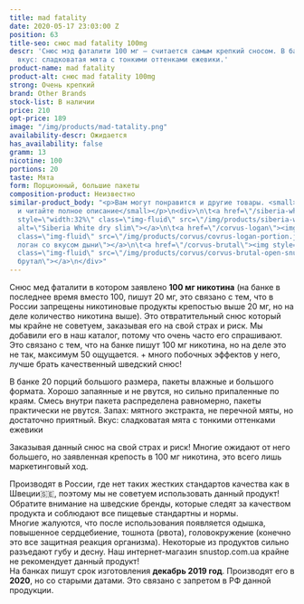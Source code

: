 ```yaml
---
title: mad fatality
date: 2020-05-17 23:03:00 Z
position: 63
title-seo: снюс mad fatality 100mg
descr: 'Снюс мэд фаталити 100 мг — считается самым крепкий сносом. В банке 20 порций,
  вкус: сладковатая мята с тонкими оттенками ежевики.'
product-name: mad fatality
product-alt: снюс mad fatality 100mg
strong: Очень крепкий
brand: Other Brands
stock-list: В наличии
price: 210
opt-price: 189
image: "/img/products/mad-tatality.png"
availability-descr: Ожидается
has_availability: false
gramm: 13
nicotine: 100
portions: 20
taste: Мята
form: Порционный, большие пакеты
composition-product: Неизвестно
similar-product_body: "<p>Вам могут понравится и другие товары. <small>Жмите на картинки
  и читайте полное описание</small></p>\n<div>\n\t<a href=\"/siberia-white-dry-slim\"><img
  style=\"width:32%\" class=\"img-fluid\" src=\"/img/products/siberia-white-dry-slim/siberia-open-and-cryo.jpg\"
  alt=\"Siberia White dry slim\"></a>\n\t<a href=\"/corvus-logan\"><img style=\"width:32%\"
  class=\"img-fluid\" src=\"/img/products/corvus/covrus-logan-portion.jpg\" alt=\"Корвус
  логан со вкусом дыни\"></a>\n\t<a href=\"/corvus-brutal\"><img style=\"width:32%\"
  class=\"img-fluid\" src=\"/img/products/corvus/corvus-brutal-open-snus.jpg\" alt=\"Корвус
  брутал\"></a>\n</div>"
---
```


Снюс мед фаталити в котором заявлено **100 мг никотина** (на банке в последнее время вместо 100, пишут 20 мг, это связано с тем, что в России запрещены никотиновые продукты крепостью выше 20 мг, но на деле количество никотина выше). Это отвратительный снюс который мы крайне не советуем, заказывая его на свой страх и риск. Мы добавили его в наш каталог, потому что очень часто его спрашивают. Это связано с тем, что на банке пишут 100 мг никотина, но на деле это не так, максимум 50 ощущается. + много побочных эффектов у него, лучше брать качественный шведский снюс!

В банке 20 порций большого размера, пакеты влажные и большого формата. Хорошо запаянные и не рвутся, но сильно припаленные по краям.
Смесь внутри пакета распределена равномерно, пакеты практически не рвутся. Запах: мятного экстракта, не перечной мяты, но достаточно приятный. Вкус: сладковатая мята с тонкими оттенками ежевики

Заказывая данный снюс на свой страх и риск! Многие ожидают от него большего, но заявленная крепость в 100 мг никотина, это всего лишь маркетинговый ход.

Производят в России, где нет таких жестких стандартов качества как в Швеции🇸🇪, поэтому мы не советуем использовать данный продукт! Обратите внимание на шведские бренды, которые следят за качеством продукта и соблюдают все пищевые стандартны и нормы.<br>
Многие жалуются, что после использования появляется одышка, повышенное сердцебиение, тошнота (рвота), головокружение (конечно это все защитная реакция организма). Некоторые из продуктов сильно разъедают губу и десну. Наш интернет-магазин snustop.com.ua крайне не рекомендует данный продукт!<br>
На банках пишут срок изготовления **декабрь 2019 год**. Производят его в **2020**, но со старыми датами. Это связано с запретом в РФ данной продукции.